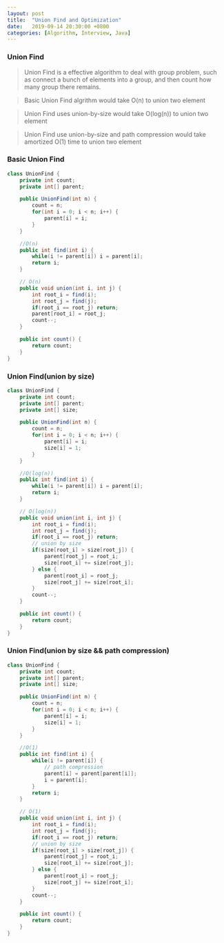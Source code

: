 ```yaml
---
layout: post
title:  "Union Find and Optimization"
date:   2019-09-14 20:30:00 +0800
categories: [Algorithm, Interview, Java]
---
```


### Union Find

> Union Find is a effective algorithm to deal with group problem, such as connect a bunch of elements into a group, and then count how many group there remains.

> Basic Union Find algrithm would take O(n) to union two element

> Union Find uses union-by-size would take O(log(n)) to union two element

> Union Find use union-by-size and path compression would take amortized O(1) time to union two element

### Basic Union Find

```java
class UnionFind {
    private int count;
    private int[] parent;

    public UnionFind(int n) {
        count = n;
        for(int i = 0; i < n; i++) {
            parent[i] = i;
        }
    }

    //O(n)
    public int find(int i) {
        while(i != parent[i]) i = parent[i];
        return i;
    }

    // O(n)
    public void union(int i, int j) {
        int root_i = find(i);
        int root_j = find(j);
        if(root_i == root_j) return;
        parent[root_i] = root_j;
        count--;
    }

    public int count() {
        return count;
    }
}

```

### Union Find(union by size)

```java
class UnionFind {
    private int count;
    private int[] parent;
    private int[] size;

    public UnionFind(int n) {
        count = n;
        for(int i = 0; i < n; i++) {
            parent[i] = i;
            size[i] = 1;
        }
    }

    //O(log(n))
    public int find(int i) {
        while(i != parent[i]) i = parent[i];
        return i;
    }

    // O(log(n))
    public void union(int i, int j) {
        int root_i = find(i);
        int root_j = find(j);
        if(root_i == root_j) return;
        // union by size
        if(size[root_i] > size[root_j]) {
            parent[root_j] = root_i;
            size[root_i] += size[root_j];
        } else {
            parent[root_i] = root_j;
            size[root_j] += size[root_i];
        }
        count--;
    }

    public int count() {
        return count;
    }
}
```

### Union Find(union by size && path compression)

```java
class UnionFind {
    private int count;
    private int[] parent;
    private int[] size;

    public UnionFind(int n) {
        count = n;
        for(int i = 0; i < n; i++) {
            parent[i] = i;
            size[i] = 1;
        }
    }

    //O(1)
    public int find(int i) {
        while(i != parent[i]) {
            // path compression
            parent[i] = parent[parent[i]];
            i = parent[i];
        }
        return i;
    }

    // O(1)
    public void union(int i, int j) {
        int root_i = find(i);
        int root_j = find(j);
        if(root_i == root_j) return;
        // union by size
        if(size[root_i] > size[root_j]) {
            parent[root_j] = root_i;
            size[root_i] += size[root_j];
        } else {
            parent[root_i] = root_j;
            size[root_j] += size[root_i];
        }
        count--;
    }

    public int count() {
        return count;
    }
}
```